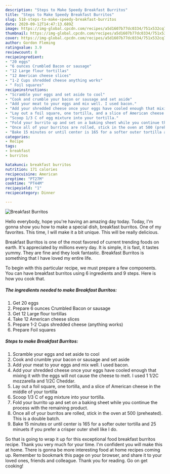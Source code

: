 ```yaml
---
description: "Steps to Make Speedy Breakfast Burritos"
title: "Steps to Make Speedy Breakfast Burritos"
slug: 518-steps-to-make-speedy-breakfast-burritos
date: 2020-09-12T14:47:13.689Z
image: https://img-global.cpcdn.com/recipes/a5d1607b77dc0334/751x532cq70/breakfast-burritos-recipe-main-photo.jpg
thumbnail: https://img-global.cpcdn.com/recipes/a5d1607b77dc0334/751x532cq70/breakfast-burritos-recipe-main-photo.jpg
cover: https://img-global.cpcdn.com/recipes/a5d1607b77dc0334/751x532cq70/breakfast-burritos-recipe-main-photo.jpg
author: Gordon Fleming
ratingvalue: 3.9
reviewcount: 8
recipeingredient:
- "20 eggs"
- "6 ounces Crumbled Bacon or sausage"
- "12 Large flour tortillas"
- "12 American cheese slices"
- "1-2 Cups shredded cheese anything works"
- " Foil squares"
recipeinstructions:
- "Scramble your eggs and set aside to cool"
- "Cook and crumble your bacon or sausage and set aside"
- "Add your meat to your eggs and mix well. I used bacon."
- "Add your shredded cheese once your eggs have cooled enough that mixing it with the eggs will not cause the cheese to melt. I used 1 1/2C mozzarella and 1/2C Cheddar."
- "Lay out a foil square, one tortilla, and a slice of American cheese in the middle of your tortilla"
- "Scoop 1/3 C of egg mixture into your tortilla."
- "Fold your burrito up and set on a baking sheet while you continue the process with the remaining product."
- "Once all of your burritos are rolled, stick in the oven at 500 (preheated). This is a double batch."
- "Bake 15 minutes or until center is 165 for a softer outer tortilla and 25 minuets if you prefer a crisper outer shell like I do."
categories:
- Recipe
tags:
- breakfast
- burritos

katakunci: breakfast burritos 
nutrition: 171 calories
recipecuisine: American
preptime: "PT27M"
cooktime: "PT44M"
recipeyield: "1"
recipecategory: Dinner

---
```



![Breakfast Burritos](https://img-global.cpcdn.com/recipes/a5d1607b77dc0334/751x532cq70/breakfast-burritos-recipe-main-photo.jpg)

Hello everybody, hope you're having an amazing day today. Today, I'm gonna show you how to make a special dish, breakfast burritos. One of my favorites. This time, I will make it a bit unique. This will be really delicious.



Breakfast Burritos is one of the most favored of current trending foods on earth. It's appreciated by millions every day. It is simple, it is fast, it tastes yummy. They are fine and they look fantastic. Breakfast Burritos is something that I have loved my entire life.


To begin with this particular recipe, we must prepare a few components. You can have breakfast burritos using 6 ingredients and 9 steps. Here is how you cook that.

<!--inarticleads1-->

##### The ingredients needed to make Breakfast Burritos:

1. Get 20 eggs
1. Prepare 6 ounces Crumbled Bacon or sausage
1. Get 12 Large flour tortillas
1. Take 12 American cheese slices
1. Prepare 1-2 Cups shredded cheese (anything works)
1. Prepare  Foil squares




<!--inarticleads2-->

##### Steps to make Breakfast Burritos:

1. Scramble your eggs and set aside to cool
1. Cook and crumble your bacon or sausage and set aside
1. Add your meat to your eggs and mix well. I used bacon.
1. Add your shredded cheese once your eggs have cooled enough that mixing it with the eggs will not cause the cheese to melt. I used 1 1/2C mozzarella and 1/2C Cheddar.
1. Lay out a foil square, one tortilla, and a slice of American cheese in the middle of your tortilla
1. Scoop 1/3 C of egg mixture into your tortilla.
1. Fold your burrito up and set on a baking sheet while you continue the process with the remaining product.
1. Once all of your burritos are rolled, stick in the oven at 500 (preheated). This is a double batch.
1. Bake 15 minutes or until center is 165 for a softer outer tortilla and 25 minuets if you prefer a crisper outer shell like I do.




So that is going to wrap it up for this exceptional food breakfast burritos recipe. Thank you very much for your time. I'm confident you will make this at home. There is gonna be more interesting food at home recipes coming up. Remember to bookmark this page on your browser, and share it to your loved ones, friends and colleague. Thank you for reading. Go on get cooking!
